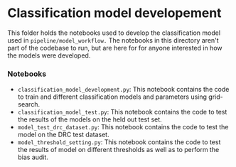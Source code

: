 # Classification model developement

This folder holds the notebooks used to develop the classification model used in `pipeline/model_workflow.` The notebooks in this directory aren't part of the codebase to run, but are here for for anyone interested in how the models were developed.

### Notebooks
- `classification_model_development.py`: This notebook contains the code to train and different classification models and parameters using grid-search.
- `classification_model_test.py`: This notebook contains the code to test the results of the models on the held out test set.
- `model_test_drc_dataset.py`: This notebook contains the code to test the model on the DRC test dataset.
- `model_threshold_setting.py`: This notebook contains the code to test the results of model on different thresholds as well as to perform the bias audit.
